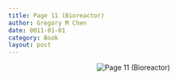 ```yaml
---
title: Page 11 (Bioreactor)
author: Gregory M Chen
date: 0011-01-01
category: Book
layout: post
---
```


<p style="text-align:center;"><img src="{{site.baseurl}}/assets/Graphics_v3.3/Page11_Bioreactor.png" alt="Page 11 (Bioreactor)" style="max-height: calc(100vh - 30px - 100px);"/></p>
